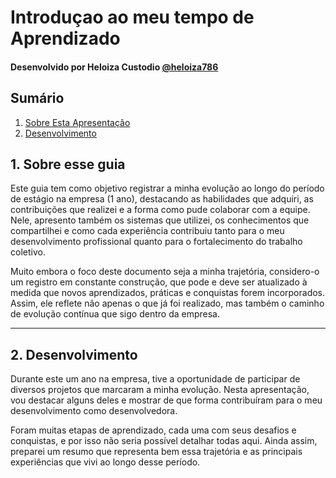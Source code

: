 Introduçao ao meu tempo de Aprendizado
=====================================

#### Desenvolvido por Heloiza Custodio [@heloiza786](https://github.com/Heloiza786)


Sumário
-------

1.  [Sobre Esta Apresentação](#_1-sobre-esse-guia)
2.  [Desenvolvimento](#_2-desenvolvimento)
<!-- 3.  [Projetos](#_3-projetos)
4.  [Escala de Aprendizado](#_6-referencias) -->

1\. Sobre esse guia
----------

Este guia tem como objetivo registrar a minha evolução ao longo do período de estágio na empresa (1 ano), destacando as habilidades que adquiri, as contribuições que realizei e a forma como pude colaborar com a equipe. Nele, apresento também os sistemas que utilizei, os conhecimentos que compartilhei e como cada experiência contribuiu tanto para o meu desenvolvimento profissional quanto para o fortalecimento do trabalho coletivo.

Muito embora o foco deste documento seja a minha trajetória, considero-o um registro em constante construção, que pode e deve ser atualizado à medida que novos aprendizados, práticas e conquistas forem incorporados. Assim, ele reflete não apenas o que já foi realizado, mas também o caminho de evolução contínua que sigo dentro da empresa.
* * *


2\. Desenvolvimento
----------

Durante este um ano na empresa, tive a oportunidade de participar de diversos projetos que marcaram a minha evolução. Nesta apresentação, vou destacar alguns deles e mostrar de que forma contribuíram para o meu desenvolvimento como desenvolvedora.

Foram muitas etapas de aprendizado, cada uma com seus desafios e conquistas, e por isso não seria possível detalhar todas aqui. Ainda assim, preparei um resumo que representa bem essa trajetória e as principais experiências que vivi ao longo desse período.




